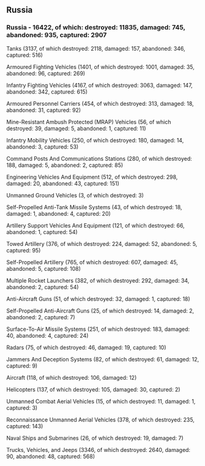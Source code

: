 
 
 ## Russia
 
 ### Russia - 16422, of which: destroyed: 11835, damaged: 745, abandoned: 935, captured: 2907

 

 

 Tanks (3137, of which destroyed: 2118, damaged: 157, abandoned: 346, captured: 516)

 Armoured Fighting Vehicles (1401, of which destroyed: 1001, damaged: 35, abandoned: 96, captured: 269)

 Infantry Fighting Vehicles (4167, of which destroyed: 3063, damaged: 147, abandoned: 342, captured: 615)

 Armoured Personnel Carriers (454, of which destroyed: 313, damaged: 18, abandoned: 31, captured: 92)

 Mine-Resistant Ambush Protected (MRAP) Vehicles (56, of which destroyed: 39, damaged: 5, abandoned: 1, captured: 11)

 Infantry Mobility Vehicles (250, of which destroyed: 180, damaged: 14, abandoned: 3, captured: 53)

 Command Posts And Communications Stations (280, of which destroyed: 188, damaged: 5, abandoned: 2, captured: 85)

 Engineering Vehicles And Equipment (512, of which destroyed: 298, damaged: 20, abandoned: 43, captured: 151)

 Unmanned Ground Vehicles (3, of which destroyed: 3)

 Self-Propelled Anti-Tank Missile Systems (43, of which destroyed: 18, damaged: 1, abandoned: 4, captured: 20)

 Artillery Support Vehicles And Equipment (121, of which destroyed: 66, abandoned: 1, captured: 54)

 Towed Artillery (376, of which destroyed: 224, damaged: 52, abandoned: 5, captured: 95)

 Self-Propelled Artillery (765, of which destroyed: 607, damaged: 45, abandoned: 5, captured: 108)

 Multiple Rocket Launchers (382, of which destroyed: 292, damaged: 34, abandoned: 2, captured: 54)

 Anti-Aircraft Guns (51, of which destroyed: 32, damaged: 1, captured: 18)

 Self-Propelled Anti-Aircraft Guns (25, of which destroyed: 14, damaged: 2, abandoned: 2, captured: 7)

 Surface-To-Air Missile Systems (251, of which destroyed: 183, damaged: 40, abandoned: 4, captured: 24)

 Radars (75, of which destroyed: 46, damaged: 19, captured: 10)

 Jammers And Deception Systems (82, of which destroyed: 61, damaged: 12, captured: 9)

 Aircraft (118, of which destroyed: 106, damaged: 12)

 Helicopters (137, of which destroyed: 105, damaged: 30, captured: 2)

 Unmanned Combat Aerial Vehicles (15, of which destroyed: 11, damaged: 1, captured: 3)

 Reconnaissance Unmanned Aerial Vehicles (378, of which destroyed: 235, captured: 143)

 Naval Ships and Submarines (26, of which destroyed: 19, damaged: 7)

 Trucks, Vehicles, and Jeeps (3346, of which destroyed: 2640, damaged: 90, abandoned: 48, captured: 568)

